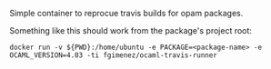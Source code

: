 Simple container to reprocue travis builds for opam packages.

Something like this should work from the package's project root:

    docker run -v ${PWD}:/home/ubuntu -e PACKAGE=<package-name> -e OCAML_VERSION=4.03 -ti fgimenez/ocaml-travis-runner
